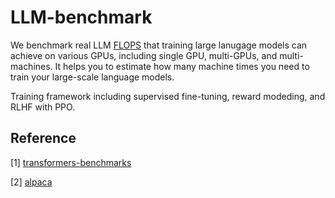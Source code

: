 # LLM-benchmark
We benchmark real LLM [FLOPS](https://en.wikipedia.org/wiki/FLOPS) that training large lanugage models can achieve on various GPUs, including single GPU, multi-GPUs, and multi-machines. It helps you to estimate how many machine times you need to train your large-scale language models.

Training framework including supervised fine-tuning, reward modeding, and RLHF with PPO. 


## Reference 

[1] [transformers-benchmarks](https://github.com/mli/transformers-benchmarks) 

[2] [alpaca](https://github.com/tatsu-lab/alpaca_farm) 

